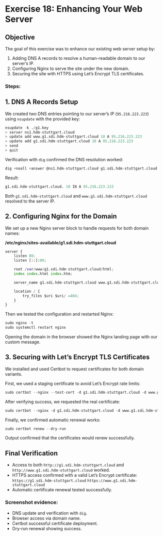 # Exercise 18: Enhancing Your Web Server

## Objective

The goal of this exercise was to enhance our existing web server setup by:

1. Adding DNS A records to resolve a human-readable domain to our server’s IP.
2. Configuring Nginx to serve the site under the new domain.
3. Securing the site with HTTPS using Let’s Encrypt TLS certificates.

### Steps:

## 1. DNS A Records Setup

We created two DNS entries pointing to our server’s IP (`95.216.223.223`) using `nsupdate` with the provided key:

```tf
nsupdate -k ./g1.key
> server ns1.hdm-stuttgart.cloud
> update add www.g1.sdi.hdm-stuttgart.cloud 10 A 95.216.223.223
> update add g1.sdi.hdm-stuttgart.cloud 10 A 95.216.223.223
> send
> quit
```

Verification with `dig` confirmed the DNS resolution worked:

```tf
dig +noall +answer @ns1.hdm-stuttgart.cloud g1.sdi.hdm-stuttgart.cloud
```

Result:

```tf
g1.sdi.hdm-stuttgart.cloud. 10 IN A 95.216.223.223
```

Both `g1.sdi.hdm-stuttgart.cloud` and `www.g1.sdi.hdm-stuttgart.cloud` resolved to the server IP.

## 2. Configuring Nginx for the Domain

We set up a new Nginx server block to handle requests for both domain names:

**/etc/nginx/sites-available/g1.sdi.hdm-stuttgart.cloud**

```tf
server {
    listen 80;
    listen [::]:80;

    root /var/www/g1.sdi.hdm-stuttgart.cloud/html;
    index index.html index.htm;

    server_name g1.sdi.hdm-stuttgart.cloud www.g1.sdi.hdm-stuttgart.cloud;

    location / {
        try_files $uri $uri/ =404;
    }
}
```

Then we tested the configuration and restarted Nginx:

```tf
sudo nginx -t
sudo systemctl restart nginx
```

Opening the domain in the browser showed the Nginx landing page with our custom message.

## 3. Securing with Let’s Encrypt TLS Certificates

We installed and used Certbot to request certificates for both domain variants.

First, we used a staging certificate to avoid Let’s Encrypt rate limits:

```tf
sudo certbot --nginx --test-cert -d g1.sdi.hdm-stuttgart.cloud -d www.g1.sdi.hdm-stuttgart.cloud
```

After verifying success, we requested the real certificate:

```tf
sudo certbot --nginx -d g1.sdi.hdm-stuttgart.cloud -d www.g1.sdi.hdm-stuttgart.cloud
```

Finally, we confirmed automatic renewal works:

```tf
sudo certbot renew --dry-run
```

Output confirmed that the certificates would renew successfully.

## Final Verification

- Access to both `http://g1.sdi.hdm-stuttgart.cloud` and `http://www.g1.sdi.hdm-stuttgart.cloud` worked.
- HTTPS access confirmed with a valid Let’s Encrypt certificate:
  `https://g1.sdi.hdm-stuttgart.cloud`
  `https://www.g1.sdi.hdm-stuttgart.cloud`
- Automatic certificate renewal tested successfully.

### Screenshot evidence:

- DNS update and verification with `dig`.
- Browser access via domain name.
- Certbot successful certificate deployment.
- Dry-run renewal showing success.
